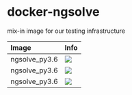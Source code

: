 # docker-ngsolve
mix-in image for our testing infrastructure

| Image  | Info |
| :----- | :--- |
| ngsolve_py3.6 | [![](https://images.microbadger.com/badges/image/pymor/ngsolve_py3.6.svg)](https://microbadger.com/images/pymor/ngsolve_py3.6 "ngsolve mixin") |
| ngsolve_py3.6 | [![](https://images.microbadger.com/badges/image/pymor/ngsolve_py3.6.svg)](https://microbadger.com/images/pymor/ngsolve_py3.6 "ngsolve mixin") |
| ngsolve_py3.6 | [![](https://images.microbadger.com/badges/image/pymor/ngsolve_py3.6.svg)](https://microbadger.com/images/pymor/ngsolve_py3.6 "ngsolve mixin") |

